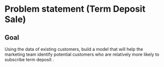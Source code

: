 # Problem statement (Term Deposit Sale)
## Goal
Using the data of existing customers, build a model that will help the marketing team identify potential customers who are relatively more likely to subscribe term deposit .
